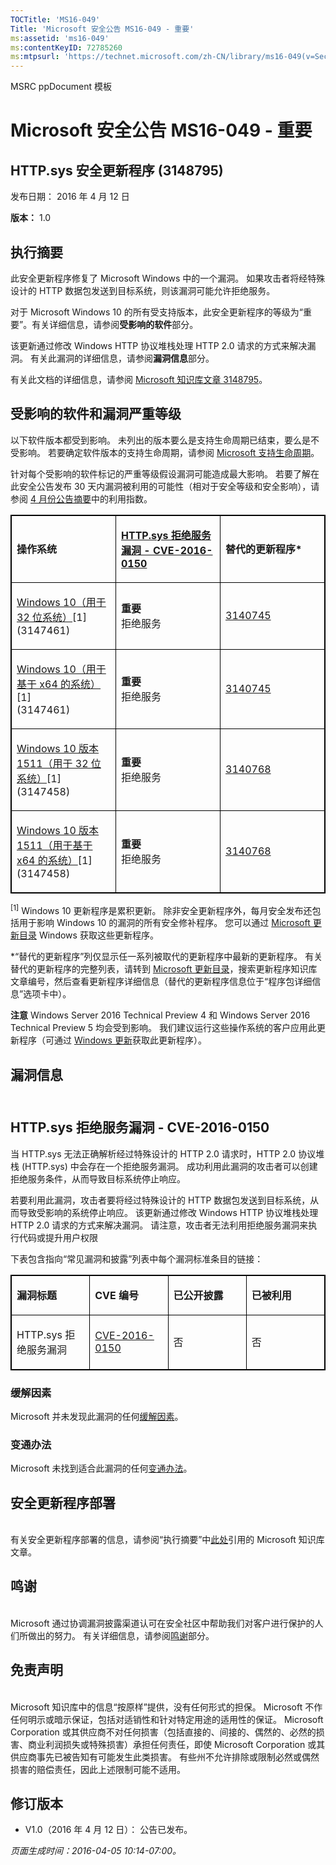 ```yaml
---
TOCTitle: 'MS16-049'
Title: 'Microsoft 安全公告 MS16-049 - 重要'
ms:assetid: 'ms16-049'
ms:contentKeyID: 72785260
ms:mtpsurl: 'https://technet.microsoft.com/zh-CN/library/ms16-049(v=Security.10)'
---
```


MSRC ppDocument 模板

Microsoft 安全公告 MS16-049 - 重要
==================================

HTTP.sys 安全更新程序 (3148795)
-------------------------------

发布日期： 2016 年 4 月 12 日

**版本：** 1.0

执行摘要
--------

<span id="sectionToggle0"></span>
此安全更新程序修复了 Microsoft Windows 中的一个漏洞。 如果攻击者将经特殊设计的 HTTP 数据包发送到目标系统，则该漏洞可能允许拒绝服务。

对于 Microsoft Windows 10 的所有受支持版本，此安全更新程序的等级为“重要”。有关详细信息，请参阅**受影响的软件**部分。

该更新通过修改 Windows HTTP 协议堆栈处理 HTTP 2.0 请求的方式来解决漏洞。 有关此漏洞的详细信息，请参阅**漏洞信息**部分。

<span id="KBArticle"></span>
有关此文档的详细信息，请参阅 [Microsoft 知识库文章 3148795](https://support.microsoft.com/zh-cn/kb/3148795)。

受影响的软件和漏洞严重等级
--------------------------

<span id="sectionToggle1"></span>
以下软件版本都受到影响。 未列出的版本要么是支持生命周期已结束，要么是不受影响。 若要确定软件版本的支持生命周期，请参阅 [Microsoft 支持生命周期](https://support.microsoft.com/zh-cn/lifecycle)。

针对每个受影响的软件标记的严重等级假设漏洞可能造成最大影响。 若要了解在此安全公告发布 30 天内漏洞被利用的可能性（相对于安全等级和安全影响），请参阅 [4 月份公告摘要](https://technet.microsoft.com/zh-cn/library/security/ms16-apr)中的利用指数。

<p> </p>
<table style="border:1px solid black;">
<colgroup>
<col width="33%" />
<col width="33%" />
<col width="33%" />
</colgroup>
<tbody>
<tr class="odd">
<td style="border:1px solid black;"><p><strong>操作系统</strong></p></td>
<td style="border:1px solid black;"><p><a href="http://www.cve.mitre.org/cgi-bin/cvename.cgi?name=cve-2016-0150"><strong>HTTP.sys 拒绝服务漏洞 - CVE-2016-0150</strong></a></p></td>
<td style="border:1px solid black;"><p><strong>替代的更新程序*</strong></p></td>
</tr>  
<tr class="even">
<td style="border:1px solid black;"><p><a href="https://support.microsoft.com/zh-cn/kb/3147461">Windows 10（用于 32 位系统）</a>[1]<br />
(3147461)</p></td>
<td style="border:1px solid black;"><p><strong>重要</strong><br />
拒绝服务</p></td>
<td style="border:1px solid black;"><p><a href="https://support.microsoft.com/zh-cn/kb/3140745">3140745</a></p></td>
</tr>  
<tr class="odd">
<td style="border:1px solid black;"><p><a href="https://support.microsoft.com/zh-cn/kb/3147461">Windows 10（用于基于 x64 的系统）</a>[1]<br />
(3147461)</p></td>
<td style="border:1px solid black;"><p><strong>重要</strong><br />
拒绝服务</p></td>
<td style="border:1px solid black;"><p><a href="https://support.microsoft.com/zh-cn/kb/3140745">3140745</a></p></td>
</tr>  
<tr class="even">
<td style="border:1px solid black;"><p><a href="https://support.microsoft.com/zh-cn/kb/3147458">Windows 10 版本 1511（用于 32 位系统）</a>[1]<br />
(3147458)</p></td>
<td style="border:1px solid black;"><p><strong>重要</strong><br />
拒绝服务</p></td>
<td style="border:1px solid black;"><p><a href="https://support.microsoft.com/zh-cn/kb/3140768">3140768</a></p></td>
</tr>  
<tr class="odd">
<td style="border:1px solid black;"><p><a href="https://support.microsoft.com/zh-cn/kb/3147458">Windows 10 版本 1511（用于基于 x64 的系统）</a>[1]<br />
(3147458)</p></td>
<td style="border:1px solid black;"><p><strong>重要</strong><br />
拒绝服务</p></td>
<td style="border:1px solid black;"><p><a href="https://support.microsoft.com/zh-cn/kb/3140768">3140768</a></p></td>
</tr>  
</tbody>  
</table>
  
<sup>[1]</sup> Windows 10 更新程序是累积更新。 除非安全更新程序外，每月安全发布还包括用于影响 Windows 10 的漏洞的所有安全修补程序。 您可以通过 [Microsoft 更新目录](http://catalog.update.microsoft.com/v7/site/home.aspx) Windows 获取这些更新程序。
  
\*“替代的更新程序”列仅显示任一系列被取代的更新程序中最新的更新程序。 有关替代的更新程序的完整列表，请转到 [Microsoft 更新目录](http://catalog.update.microsoft.com/v7/site/home.aspx)，搜索更新程序知识库文章编号，然后查看更新程序详细信息（替代的更新程序信息位于“程序包详细信息”选项卡中）。
  
**注意** Windows Server 2016 Technical Preview 4 和 Windows Server 2016 Technical Preview 5 均会受到影响。 我们建议运行这些操作系统的客户应用此更新程序（可通过 [Windows 更新](http://update.microsoft.com/microsoftupdate/v6/vistadefault.aspx?ln=zh-cn)获取此更新程序）。
  
漏洞信息  
--------
  
<span id="sectionToggle2"></span>  
HTTP.sys 拒绝服务漏洞 - CVE-2016-0150  
-------------------------------------
  
当 HTTP.sys 无法正确解析经过特殊设计的 HTTP 2.0 请求时，HTTP 2.0 协议堆栈 (HTTP.sys) 中会存在一个拒绝服务漏洞。 成功利用此漏洞的攻击者可以创建拒绝服务条件，从而导致目标系统停止响应。
  
若要利用此漏洞，攻击者要将经过特殊设计的 HTTP 数据包发送到目标系统，从而导致受影响的系统停止响应。 该更新通过修改 Windows HTTP 协议堆栈处理 HTTP 2.0 请求的方式来解决漏洞。 请注意，攻击者无法利用拒绝服务漏洞来执行代码或提升用户权限
  
下表包含指向“常见漏洞和披露”列表中每个漏洞标准条目的链接：

<p> </p>
<table style="border:1px solid black;">  
<colgroup>  
<col width="25%" />  
<col width="25%" />  
<col width="25%" />  
<col width="25%" />  
</colgroup>  
<tbody>  
<tr class="odd">
<td style="border:1px solid black;"><p><strong>漏洞标题</strong></p></td>
<td style="border:1px solid black;"><p><strong>CVE 编号</strong></p></td>
<td style="border:1px solid black;"><p><strong>已公开披露</strong></p></td>
<td style="border:1px solid black;"><p><strong>已被利用</strong></p></td>
</tr>  
<tr class="even">
<td style="border:1px solid black;"><p>HTTP.sys 拒绝服务漏洞</p></td>
<td style="border:1px solid black;"><p><a href="http://www.cve.mitre.org/cgi-bin/cvename.cgi?name=cve-2016-0150">CVE-2016-0150</a></p></td>
<td style="border:1px solid black;"><p>否</p></td>
<td style="border:1px solid black;"><p>否</p></td>
</tr>  
</tbody>  
</table>
  
### 缓解因素
  
Microsoft 并未发现此漏洞的任何[缓解因素](https://technet.microsoft.com/zh-cn/library/security/dn848375.aspx)。
  
### 变通办法
  
Microsoft 未找到适合此漏洞的任何[变通办法](https://technet.microsoft.com/zh-cn/library/security/dn848375.aspx)。
  
安全更新程序部署  
----------------
  
<span id="sectionToggle3"></span>  
有关安全更新程序部署的信息，请参阅“执行摘要”中[此处](#kbarticle)引用的 Microsoft 知识库文章。
  
鸣谢  
----
  
<span id="sectionToggle4"></span>  
Microsoft 通过协调漏洞披露渠道认可在安全社区中帮助我们对客户进行保护的人们所做出的努力。 有关详细信息，请参阅[鸣谢](https://technet.microsoft.com/zh-cn/library/security/dn820091.aspx)部分。
  
免责声明  
--------
  
<span id="sectionToggle5"></span>  
Microsoft 知识库中的信息“按原样”提供，没有任何形式的担保。 Microsoft 不作任何明示或暗示保证，包括对适销性和针对特定用途的适用性的保证。 Microsoft Corporation 或其供应商不对任何损害（包括直接的、间接的、偶然的、必然的损害、商业利润损失或特殊损害）承担任何责任，即使 Microsoft Corporation 或其供应商事先已被告知有可能发生此类损害。 有些州不允许排除或限制必然或偶然损害的赔偿责任，因此上述限制可能不适用。
  
修订版本  
--------
  
<span id="sectionToggle6"></span>  
-   V1.0（2016 年 4 月 12 日）： 公告已发布。
  
*页面生成时间：2016-04-05 10:14-07:00。*
